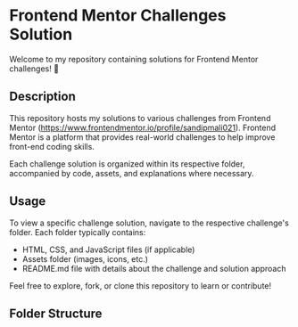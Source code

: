 # Frontend Mentor Challenges Solution

Welcome to my repository containing solutions for Frontend Mentor challenges! 🚀

## Description

This repository hosts my solutions to various challenges from Frontend Mentor (https://www.frontendmentor.io/profile/sandipmali021). Frontend Mentor is a platform that provides real-world challenges to help improve front-end coding skills.

Each challenge solution is organized within its respective folder, accompanied by code, assets, and explanations where necessary.


## Usage

To view a specific challenge solution, navigate to the respective challenge's folder. Each folder typically contains:

- HTML, CSS, and JavaScript files (if applicable)
- Assets folder (images, icons, etc.)
- README.md file with details about the challenge and solution approach

Feel free to explore, fork, or clone this repository to learn or contribute!

## Folder Structure

